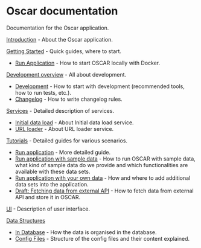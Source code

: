 # Oscar documentation

Documentation for the Oscar application.

[Introduction](./introduction.md) - About the Oscar application.

[Getting Started](./getting-started/README.md) - Quick guides, where to start.

- [Run Application](./getting-started/run-application.md) - How to start OSCAR locally with Docker.

[Development overview](./development/README.md) - All about development.

- [Development](./development/development.md) - How to start with development (recommended tools, how to run tests, etc.).
- [Changelog](./development/changelog.md) - How to write changelog rules.

[Services](./services/README.md) - Detailed description of services.

- [Initial data load](./services/initial-data-load.md) - About Initial data load service.
- [URL loader](./services/url-loader.md) - About URL loader service.

[Tutorials](./tutorials/README.md) - Detailed guides for various scenarios.

- [Run application](./tutorials/run-application.md) - More detailed guide.
- [Run application with sample data](./tutorials/run-application-with-sample-data.md) - How to run OSCAR with sample data, what kind of sample data do we provide and which functionalities are available with these data sets.
- [Run application with your own data](./tutorials/run-application-with-own-data.md) - How and where to add additional data sets into the application.
- [Draft: Fetching data from external API](./tutorials/fetching-data-from-external-api) - How to fetch data from external API and store it in OSCAR.

[UI](./UI/README.md) - Description of user interface.

[Data Structures](./data-structures/README.md)

- [In Database](./data-structures/in-database.md) - How the data is organised in the database.
- [Config Files](./data-structures/config-files.md) - Structure of the config files and their content explained.
